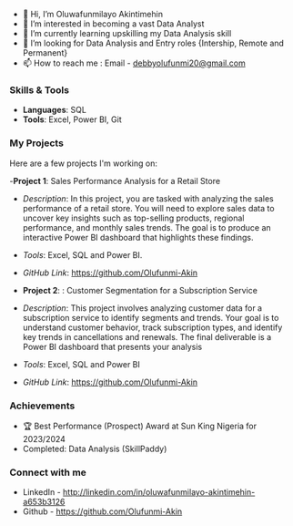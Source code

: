 - 👋 Hi, I’m Oluwafunmilayo Akintimehin
- 👀 I’m interested in becoming a vast Data Analyst
- 🌱 I’m currently learning upskilling my Data Analysis skill
- 💞️ I’m looking for Data Analysis and Entry roles {Intership, Remote and Permanent}  
- 📫 How to reach me : Email - debbyolufunmi20@gmail.com

### Skills & Tools
- **Languages**: SQL
- **Tools**: Excel, Power BI, Git

### My Projects
Here are a few projects I'm working on:

-**Project 1**: Sales Performance Analysis for a Retail Store
- *Description*: In this project, you are tasked with analyzing the sales performance of a retail store. 
You will need to explore sales data to uncover key insights such as top-selling products, regional 
performance, and monthly sales trends. The goal is to produce an interactive Power BI 
dashboard that highlights these findings.
- *Tools*: Excel, SQL and Power BI.
- *GitHub Link*: https://github.com/Olufunmi-Akin

- **Project 2**: : Customer Segmentation for a Subscription Service
- *Description*: This project involves analyzing customer data for a subscription service to identify 
segments and trends. Your goal is to understand customer behavior, track subscription types, 
and identify key trends in cancellations and renewals. The final deliverable is a Power BI 
dashboard that presents your analysis
- *Tools*: Excel, SQL and Power BI
- *GitHub Link*: https://github.com/Olufunmi-Akin

### Achievements
-  🏆 Best Performance (Prospect) Award at Sun King Nigeria for 2023/2024
- Completed: Data Analysis (SkillPaddy)

### Connect with me
- LinkedIn - http://linkedin.com/in/oluwafunmilayo-akintimehin-a653b3126
- Github - https://github.com/Olufunmi-Akin
<!---
Olufunmi-Akin/Olufunmi-Akin is a ✨ special ✨ repository because its `README.md` (this file) appears on your GitHub profile.
You can click the Preview link to take a look at your changes.
--->
